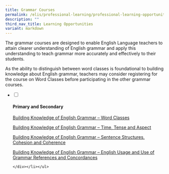 ```yaml
---
title: Grammar Courses
permalink: /elis/professional-learning/professional-learning-opportunities/grammar-courses/
description: ""
third_nav_title: Learning Opportunities
variant: markdown
---
```

The grammar courses are designed to enable English Language teachers to attain clearer understanding of English grammar and apply this understanding to teach grammar more accurately and effectively to their students.  
  
As the ability to distinguish between word classes is foundational to building knowledge about English grammar, teachers may consider registering for the course on Word Classes before participating in the other grammar courses.

<ul class="jekyllcodex_accordion">
  <li>
    <input type="checkbox" id="accordion1">
    <label for="accordion1"><h4>Primary and Secondary</h4></label>
    <div>
						<p><a href="/elis/professional-learning/professional-learning-opportunities/word-classes/">Building Knowledge of English Grammar – Word Classes</a></p>
			<p><a href="/elis/professional-learning/professional-learning-opportunities/time-tense-and-aspect/">Building Knowledge of English Grammar – Time, Tense and Aspect</a></p>
			<p><a href="/learning-opportunities/grammar-courses/sentence/">Building Knowledge of English Grammar – Sentence Structures, Cohesion and Coherence</a></p>
		 <p><a href="/learning-opportunities/grammar-courses/englishusage/">Building Knowledge of English Grammar – English Usage and Use of Grammar References and Concordances</a></p>
	
	</div></li></ul>